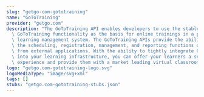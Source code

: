 ```yaml
---
slug: "getgo-com-gototraining"
name: "GoToTraining"
provider: "getgo.com"
description: "The GoToTraining API enables developers to use the stable and robust\
  \ GoToTraining functionality as the basis for online trainings in a proprietary\
  \ learning management system. The GoToTraining APIs provide the ability to access\
  \ the scheduling, registration, management, and reporting functions of GoToTraining\
  \ from external applications. With the ability to tightly integrate GoToTraining\
  \ into your learning infrastructure, you can offer your learners a seamless user\
  \ experience and provide them with a market leading virtual classroom environment."
logo: "getgo.com-gototraining-logo.svg"
logoMediaType: "image/svg+xml"
tags: []
stubs: "getgo.com-gototraining-stubs.json"
---
```

